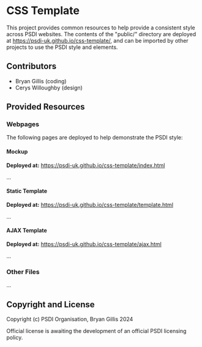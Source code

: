 # CSS Template

This project provides common resources to help provide a consistent style across PSDI websites. The contents of the "public/" directory are deployed at https://psdi-uk.github.io/css-template/, and can be imported by other projects to use the PSDI style and elements.

## Contributors

- Bryan Gillis (coding)
- Cerys Willoughby (design)

## Provided Resources

### Webpages

The following pages are deployed to help demonstrate the PSDI style:

#### Mockup

**Deployed at:** https://psdi-uk.github.io/css-template/index.html

...

#### Static Template

**Deployed at:** https://psdi-uk.github.io/css-template/template.html

...

#### AJAX Template

**Deployed at:** https://psdi-uk.github.io/css-template/ajax.html

...

### Other Files

...

## Copyright and License

Copyright (c) PSDI Organisation, Bryan Gillis 2024

Official license is awaiting the development of an official PSDI licensing policy.